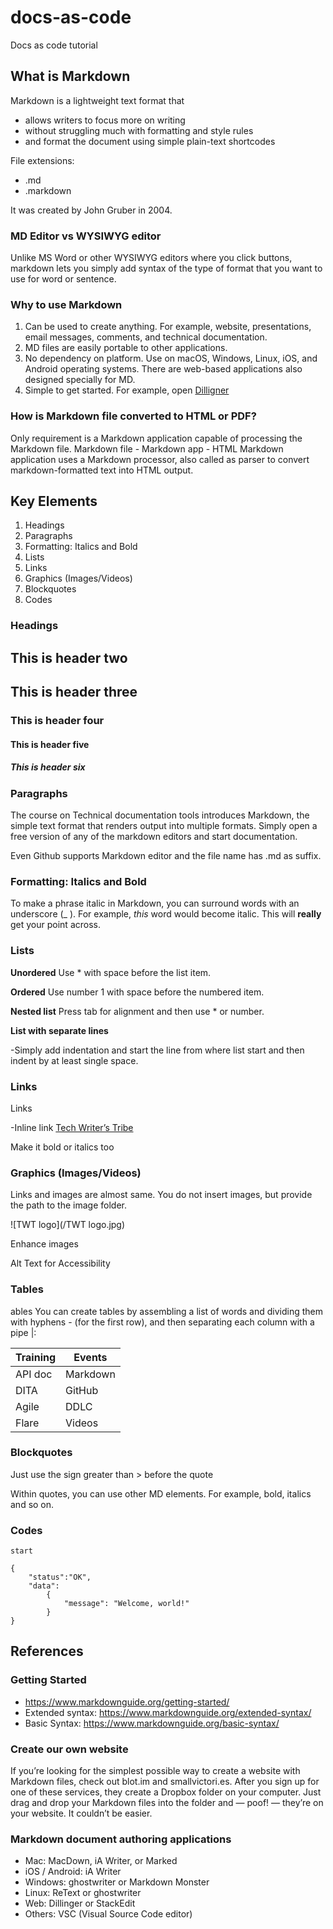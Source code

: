 # docs-as-code
Docs as code tutorial

## What is Markdown
Markdown is a lightweight text format that 
  * allows writers to focus more on writing 
  * without struggling much with formatting and style rules
  * and format the document using simple plain-text shortcodes
  
File extensions:
 * .md
 * .markdown 
 
It was created by John Gruber in 2004.

### MD Editor vs WYSIWYG editor
Unlike MS Word or other WYSIWYG editors where you click buttons, markdown lets you simply add syntax of the type of format that you want to use for word or sentence.

### Why to use Markdown
1. Can be used to create anything. For example, website, presentations, email messages, comments, and technical documentation.
1. MD files are easily portable to other applications.
1. No dependency on platform. Use on macOS, Windows, Linux, iOS, and Android operating systems. There are web-based applications also designed specially for MD.
1. Simple to get started. For example, open [Dilligner](https://dillinger.io/)

### How is Markdown file converted to HTML or PDF?
Only requirement is a Markdown application capable of processing the Markdown file. 
Markdown file - Markdown app - HTML
Markdown application uses a Markdown processor, also called as parser to convert markdown-formatted text into HTML output.

## Key Elements
1. Headings
2. Paragraphs
3. Formatting: Italics and Bold
4. Lists
4. Links
5. Graphics (Images/Videos)
6. Blockquotes
7. Codes

### Headings
## This is header two
## This is header three
### This is header four
#### This is header five
##### This is header six
 

### Paragraphs
The course on Technical documentation tools introduces Markdown, the simple text format that renders output into multiple formats. Simply open a free version of any of the markdown editors and start documentation.

Even Github supports Markdown editor and the file name has .md as suffix.

### Formatting: Italics and Bold
To make a phrase italic in Markdown, you can surround words with an underscore (_ ). For example, _this_ word would become italic.
This will **really** get your point across.

### Lists
**Unordered**
Use * with space before the list item.

**Ordered**
Use number 1 with space before the numbered item. 

**Nested list**
Press tab for alignment and then use * or number.


**List with separate lines**

-Simply add indentation and start the line from where list start and then indent by at least single space.



### Links
Links

-Inline link [Tech Writer’s Tribe](https://techwriterstribe.com/)

Make it bold or italics too


### Graphics (Images/Videos)
Links and images are almost same. You do not insert images, but provide the path to the image folder.

![TWT logo](/TWT logo.jpg)

Enhance images

Alt Text for Accessibility


### Tables
ables
You can create tables by assembling a list of words and dividing them with hyphens - (for the first row), and then separating each column with a pipe |:

Training | Events
------------ | -------------
API doc | Markdown
DITA | GitHub
Agile | DDLC
Flare | Videos


### Blockquotes
Just use the sign greater than > before the quote

Within quotes, you can use other MD elements. For example, bold, italics and so on.

### Codes
`start`

```
{
    "status":"OK",
    "data":
        {
            "message": "Welcome, world!"
        }
}
```


## References
### Getting Started
 * https://www.markdownguide.org/getting-started/
 * Extended syntax: https://www.markdownguide.org/extended-syntax/
 * Basic Syntax: https://www.markdownguide.org/basic-syntax/

### Create our own website
If you’re looking for the simplest possible way to create a website with Markdown files, check out blot.im and smallvictori.es. After you sign up for one of these services, they create a Dropbox folder on your computer. Just drag and drop your Markdown files into the folder and — poof! — they’re on your website. It couldn’t be easier.

### Markdown document authoring applications
 * Mac: MacDown, iA Writer, or Marked
 * iOS / Android: iA Writer
 * Windows: ghostwriter or Markdown Monster
 * Linux: ReText or ghostwriter
 * Web: Dillinger or StackEdit
 * Others: VSC (Visual Source Code editor)
